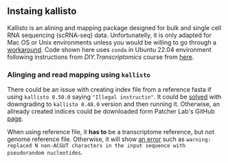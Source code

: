 ## Instaing kallisto

Kallisto is an alining and mapping package designed for bulk and single cell RNA sequencing (scRNA-seq) data. Unfortunatelly, it is only adapted for Mac OS or Unix environments unless you would be willing to go through a [workaround](https://protocols.hostmicrobe.org/conda). Code shown here uses `conda` in Ubuntu 22.04 environment following instructions from _DIY.Transcriptomics_ course from [here](https://diytranscriptomics.com/).

### Alinging and read mapping using `kallisto`

There could be an issue with creating index file from a reference fasta if using `kallisto 0.50.0` saying `"Illegal instructin"`. It could be [solved](https://github.com/bioconda/bioconda-recipes/issues/42633) with downgrading to `kallisto 0.48.0` version and then running it. Otherwise, an allready created indices could be downloaded form Patcher Lab's GitHub [page](https://github.com/pachterlab/kallisto-transcriptome-indices/releases).

When using reference file, it **has to** be a transcriptome reference, but not genome reference file. Otherwise, it will show [an error](https://github.com/pachterlab/kallisto/issues/176#issuecomment-500270914) such as `warning: replaced N non-ACGUT characters in the input sequence with pseudorandom nucleotides`.
